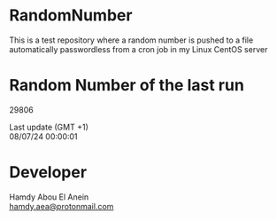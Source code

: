 # RandomNumber    
This is a test repository where a random number is pushed to a file automatically passwordless from a cron job in my Linux CentOS server    
# Random Number of the last run   
29806
      
Last update (GMT +1)    
08/07/24 00:00:01
# Developer    
Hamdy Abou El Anein   
hamdy.aea@protonmail.com
